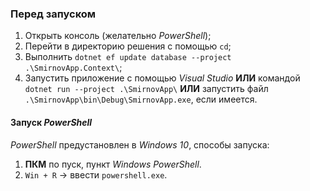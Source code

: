 ### Перед запуском
1. Открыть консоль (желательно *PowerShell*);
2. Перейти в директорию решения с помощью `cd`;
3. Выполнить `dotnet ef update database --project .\SmirnovApp.Context\`;
4. Запустить приложение с помощью *Visual Studio* **ИЛИ** командой `dotnet run --project .\SmirnovApp\` **ИЛИ** запустить файл `.\SmirnovApp\bin\Debug\SmirnovApp.exe`, если имеется.


#### Запуск *PowerShell*
*PowerShell* предустановлен в *Windows 10*, способы запуска:
1. **ПКМ** по пуск, пункт *Windows PowerShell*.
2. `Win + R` → ввести `powershell.exe`.